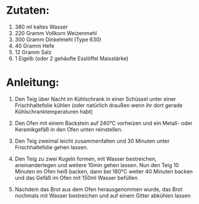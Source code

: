 # Zutaten:

1. 380  ml    kaltes Wasser
1. 220  Gramm Vollkorn Weizenmehl
1. 300  Gramm Dinkelmehl (Type 630)
1. 40   Gramm Hefe
1. 12   Gramm Salz
1. 1    Eigelb  (oder 2 gehäufte Esslöffel Maisstärke)

# Anleitung:

1. Den Teig über Nacht im Kühlschrank in einer Schüssel unter einer Frischhaltefolie kühlen
   (oder natürlich draußen wenn ihr dort gerade Kühlschranktemperaturen habt)

1. Den Ofen mit einem Backstein auf 240°C vorheizen und ein Metall- oder Keramikgefäß in den Ofen unten reinstellen.

1. Den Teig zweimal leicht zusammenfalten und 30 Minuten unter Frischhaltefolie gehen lassen.

1. Den Teig zu zwei Kugeln formen, mit Wasser bestreichen, aneinanderlegen und weitere 10min gehen lassen.
   Nun den Teig 10 Minuten im Ofen heiß backen, dann bei 180°C weiter 40 Minuten backen und das Gefäß im Ofen mit 150ml Wasser befüllen.

1. Nachdem das Brot aus dem Ofen herausgenommen wurde, das Brot nochmals mit Wasser bestreichen und auf einem Gitter abkühlen lassen



